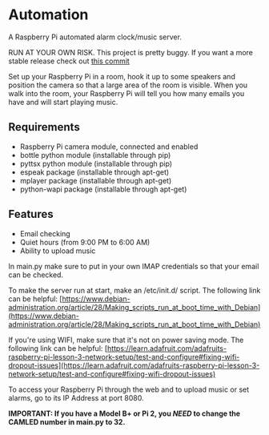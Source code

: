 # Automation
A Raspberry Pi automated alarm clock/music server.

RUN AT YOUR OWN RISK. This project is pretty buggy. If you want a more stable release check out [this commit](https://github.com/jextrevor/Automation/commit/97a6b731f8734e6da3231d26f437e452f653cf7e)

Set up your Raspberry Pi in a room, hook it up to some speakers and position the camera so that a large area of the room is visible. When you walk into the room, your Raspberry Pi will tell you how many emails you have and will start playing music.

## Requirements

* Raspberry Pi camera module, connected and enabled
* bottle python module (installable through pip)
* pyttsx python module (installable through pip)
* espeak package (installable through apt-get)
* mplayer package (installable through apt-get)
* python-wapi package (installable through apt-get)

## Features
* Email checking
* Quiet hours (from 9:00 PM to 6:00 AM)
* Ability to upload music

In main.py make sure to put in your own IMAP credentials so that your email can be checked.

To make the server run at start, make an /etc/init.d/ script. The following link can be helpful: [https://www.debian-administration.org/article/28/Making_scripts_run_at_boot_time_with_Debian](https://www.debian-administration.org/article/28/Making_scripts_run_at_boot_time_with_Debian)

If you're using WIFI, make sure that it's not on power saving mode. The following link can be helpful: [https://learn.adafruit.com/adafruits-raspberry-pi-lesson-3-network-setup/test-and-configure#fixing-wifi-dropout-issues](https://learn.adafruit.com/adafruits-raspberry-pi-lesson-3-network-setup/test-and-configure#fixing-wifi-dropout-issues)

To access your Raspberry Pi through the web and to upload music or set alarms, go to its IP Address at port 8080.

**IMPORTANT: If you have a Model B+ or Pi 2, you *NEED* to change the CAMLED number in main.py to 32.**
